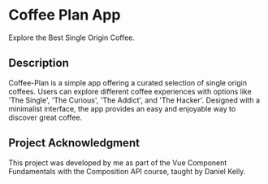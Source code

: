 # Coffee Plan App

Explore the Best Single Origin Coffee.

## Description

Coffee-Plan is a simple app offering a curated selection of single origin coffees. Users can explore different coffee experiences with options like 'The Single', 'The Curious', 'The Addict', and 'The Hacker'. Designed with a minimalist interface, the app provides an easy and enjoyable way to discover great coffee.

## Project Acknowledgment

This project was developed by me as part of the Vue Component Fundamentals with the Composition API course, taught by Daniel Kelly.
